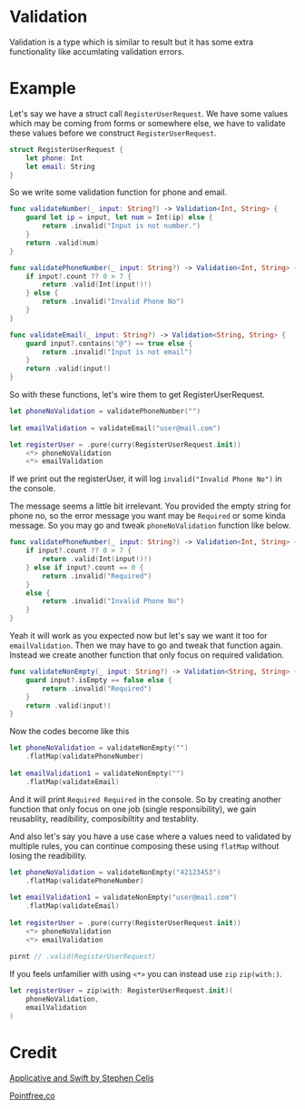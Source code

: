 # Validation
Validation is a type which is similar to result but it has some extra functionality like accumlating validation errors.

# Example 
Let's say we have a struct call `RegisterUserRequest`. We have some values which may be coming from forms or somewhere else, we have to validate these values before we construct `RegisterUserRequest`. 

```swift
struct RegisterUserRequest {
    let phone: Int
    let email: String
}
```

So we write some validation function for phone and email. 

```swift
func validateNumber(_ input: String?) -> Validation<Int, String> {
    guard let ip = input, let num = Int(ip) else {
        return .invalid("Input is not number.")
    }
    return .valid(num)
}

func validatePhoneNumber(_ input: String?) -> Validation<Int, String> {
    if input?.count ?? 0 > 7 {
        return .valid(Int(input!)!)
    } else {
        return .invalid("Invalid Phone No")
    }
}

func validateEmail(_ input: String?) -> Validation<String, String> {
    guard input?.contains("@") == true else {
        return .invalid("Input is not email")
    }
    return .valid(input!)
}
```
So with these functions, let's wire them to get RegisterUserRequest. 
```swift
let phoneNoValidation = validatePhoneNumber("")
    
let emailValidation = validateEmail("user@mail.com")

let registerUser = .pure(curry(RegisterUserRequest.init))
    <*> phoneNoValidation
    <*> emailValidation

```
If we print out the registerUser, it will log `invalid("Invalid Phone No")` in the console.

The message seems a little bit irrelevant. You provided the empty string for phone no, so the error message you want may be `Required` or some kinda message. So you may go and tweak `phoneNoValidation` function like below.

```swift
func validatePhoneNumber(_ input: String?) -> Validation<Int, String> {
    if input?.count ?? 0 > 7 {
        return .valid(Int(input!)!)
    } else if input?.count == 0 {
        return .invalid("Required")
    }
    else {
        return .invalid("Invalid Phone No")
    }
}
```

Yeah it will work as you expected now but let's say we want it too for `emailValidation`. Then we may have to go and tweak that function again. Instead we create another function that only focus on required validation. 

```swift
func validateNonEmpty(_ input: String?) -> Validation<String, String> {
    guard input?.isEmpty == false else {
        return .invalid("Required")
    }
    return .valid(input!)
}
```

Now the codes become like this 

```swift
let phoneNoValidation = validateNonEmpty("")
    .flatMap(validatePhoneNumber)
    
let emailValidation1 = validateNonEmpty("")
    .flatMap(validateEmail)
```

And it will print `Required Required` in the console. So by creating another function that only focus on one job (single responsibility), we gain reusablity, readibility, composibiltity and testablity. 

And also let's say you have a use case where a values need to validated by multiple rules, you can continue composing these using `flatMap` without losing the readibility.

```swift
let phoneNoValidation = validateNonEmpty("42123453")
    .flatMap(validatePhoneNumber)
    
let emailValidation1 = validateNonEmpty("user@mail.com")
    .flatMap(validateEmail)
    
let registerUser = .pure(curry(RegisterUserRequest.init))
    <*> phoneNoValidation
    <*> emailValidation
    
pirnt // .valid(RegisterUserRequest)
```


If you feels unfamilier with using `<*>` you can instead use `zip` `zip(with:)`.

```swift
let registerUser = zip(with: RegisterUserRequest.init)(
    phoneNoValidation,
    emailValidation
)
```
# Credit
[Applicative and Swift by Stephen Celis ](https://www.youtube.com/watch?v=Awva79gjoHY&t=1681s)

[Pointfree.co](https://www.pointfree.co)
